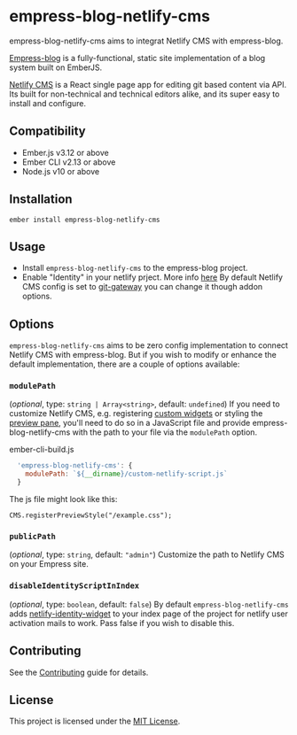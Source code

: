 empress-blog-netlify-cms
==============================================================================
empress-blog-netlify-cms aims to integrat Netlify CMS with empress-blog.

[Empress-blog](https://github.com/empress/empress-blog) is a fully-functional, static site implementation of a blog system built on EmberJS.

[Netlify CMS](https://netlifycms.org) is a React single page app for editing git based content via API. Its built for non-technical and technical editors alike, and its super easy to install and configure.


Compatibility
------------------------------------------------------------------------------

* Ember.js v3.12 or above
* Ember CLI v2.13 or above
* Node.js v10 or above


Installation
------------------------------------------------------------------------------

```
ember install empress-blog-netlify-cms
```


Usage
------------------------------------------------------------------------------

* Install `empress-blog-netlify-cms` to the empress-blog project.
* Enable "Identity" in your netlify prject. More info [here](https://docs.netlify.com/visitor-access/identity/#enable-identity-in-the-ui)
By default Netlify CMS config is set to [git-gateway](https://docs.netlify.com/visitor-access/git-gateway/#setup-and-settings) you can change it though addon options.

Options
------------------------------------------------------------------------------
`empress-blog-netlify-cms` aims to be zero config implementation to connect Netlify CMS with empress-blog.
But if you wish to modify or enhance the default implementation, there are a couple of options available:

### `modulePath`
(_optional_, type: `string | Array<string>`, default: `undefined`)
If you need to customize Netlify CMS, e.g. registering [custom widgets](https://www.netlifycms.org/docs/custom-widgets/#registerwidget) or
styling the [preview pane](https://www.netlifycms.org/docs/customization/#registerpreviewstyle),
you'll need to do so in a JavaScript file and provide empress-blog-netlify-cms with the path to
your file via the `modulePath` option.

ember-cli-build.js
```javascript
  'empress-blog-netlify-cms': {
    modulePath: `${__dirname}/custom-netlify-script.js`
  }
```
The js file might look like this:

```
CMS.registerPreviewStyle("/example.css");
```

### `publicPath`
(_optional_, type: `string`, default: `"admin"`)
Customize the path to Netlify CMS on your Empress site.

### `disableIdentityScriptInIndex`
(_optional_, type: `boolean`, default: `false`)
By default `empress-blog-netlify-cms` adds [netlify-identity-widget](https://github.com/netlify/netlify-identity-widget) to your index page of the project for netlify user activation mails to work. Pass false if you wish to disable this.


Contributing
------------------------------------------------------------------------------

See the [Contributing](CONTRIBUTING.md) guide for details.


License
------------------------------------------------------------------------------

This project is licensed under the [MIT License](LICENSE.md).
